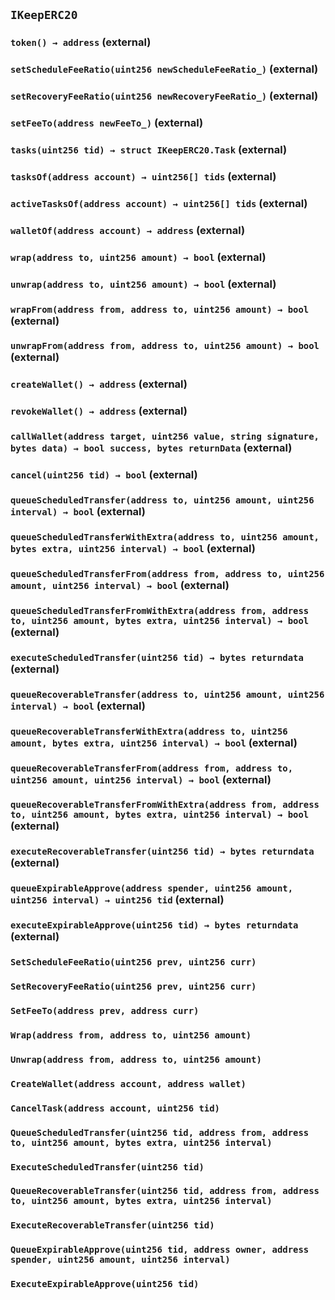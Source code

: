 ## `IKeepERC20`






### `token() → address` (external)





### `setScheduleFeeRatio(uint256 newScheduleFeeRatio_)` (external)





### `setRecoveryFeeRatio(uint256 newRecoveryFeeRatio_)` (external)





### `setFeeTo(address newFeeTo_)` (external)





### `tasks(uint256 tid) → struct IKeepERC20.Task` (external)





### `tasksOf(address account) → uint256[] tids` (external)





### `activeTasksOf(address account) → uint256[] tids` (external)





### `walletOf(address account) → address` (external)





### `wrap(address to, uint256 amount) → bool` (external)





### `unwrap(address to, uint256 amount) → bool` (external)





### `wrapFrom(address from, address to, uint256 amount) → bool` (external)





### `unwrapFrom(address from, address to, uint256 amount) → bool` (external)





### `createWallet() → address` (external)





### `revokeWallet() → address` (external)





### `callWallet(address target, uint256 value, string signature, bytes data) → bool success, bytes returnData` (external)





### `cancel(uint256 tid) → bool` (external)





### `queueScheduledTransfer(address to, uint256 amount, uint256 interval) → bool` (external)





### `queueScheduledTransferWithExtra(address to, uint256 amount, bytes extra, uint256 interval) → bool` (external)





### `queueScheduledTransferFrom(address from, address to, uint256 amount, uint256 interval) → bool` (external)





### `queueScheduledTransferFromWithExtra(address from, address to, uint256 amount, bytes extra, uint256 interval) → bool` (external)





### `executeScheduledTransfer(uint256 tid) → bytes returndata` (external)





### `queueRecoverableTransfer(address to, uint256 amount, uint256 interval) → bool` (external)





### `queueRecoverableTransferWithExtra(address to, uint256 amount, bytes extra, uint256 interval) → bool` (external)





### `queueRecoverableTransferFrom(address from, address to, uint256 amount, uint256 interval) → bool` (external)





### `queueRecoverableTransferFromWithExtra(address from, address to, uint256 amount, bytes extra, uint256 interval) → bool` (external)





### `executeRecoverableTransfer(uint256 tid) → bytes returndata` (external)





### `queueExpirableApprove(address spender, uint256 amount, uint256 interval) → uint256 tid` (external)





### `executeExpirableApprove(uint256 tid) → bytes returndata` (external)






### `SetScheduleFeeRatio(uint256 prev, uint256 curr)`





### `SetRecoveryFeeRatio(uint256 prev, uint256 curr)`





### `SetFeeTo(address prev, address curr)`





### `Wrap(address from, address to, uint256 amount)`





### `Unwrap(address from, address to, uint256 amount)`





### `CreateWallet(address account, address wallet)`





### `CancelTask(address account, uint256 tid)`





### `QueueScheduledTransfer(uint256 tid, address from, address to, uint256 amount, bytes extra, uint256 interval)`





### `ExecuteScheduledTransfer(uint256 tid)`





### `QueueRecoverableTransfer(uint256 tid, address from, address to, uint256 amount, bytes extra, uint256 interval)`





### `ExecuteRecoverableTransfer(uint256 tid)`





### `QueueExpirableApprove(uint256 tid, address owner, address spender, uint256 amount, uint256 interval)`





### `ExecuteExpirableApprove(uint256 tid)`





